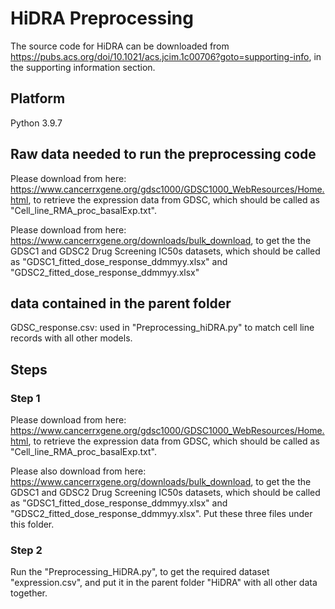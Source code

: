 # HiDRA Preprocessing

The source code for HiDRA can be downloaded from <https://pubs.acs.org/doi/10.1021/acs.jcim.1c00706?goto=supporting-info>, in the supporting information section.

## Platform

Python 3.9.7

## Raw data needed to run the preprocessing code
Please download from here: https://www.cancerrxgene.org/gdsc1000/GDSC1000_WebResources/Home.html, to retrieve the expression data from GDSC, which should be called as "Cell_line_RMA_proc_basalExp.txt".

Please download from here: https://www.cancerrxgene.org/downloads/bulk_download, to get the the GDSC1 and GDSC2 Drug Screening IC50s datasets, which should be called as "GDSC1_fitted_dose_response_ddmmyy.xlsx" and "GDSC2_fitted_dose_response_ddmmyy.xlsx"

## data contained in the parent folder
GDSC_response.csv: used in "Preprocessing_hiDRA.py" to match cell line records with all other models.

## Steps
### Step 1
Please download from here: https://www.cancerrxgene.org/gdsc1000/GDSC1000_WebResources/Home.html, to retrieve the expression data from GDSC, which should be called as "Cell_line_RMA_proc_basalExp.txt".

Please also download from here: https://www.cancerrxgene.org/downloads/bulk_download, to get the the GDSC1 and GDSC2 Drug Screening IC50s datasets, which should be called as "GDSC1_fitted_dose_response_ddmmyy.xlsx" and "GDSC2_fitted_dose_response_ddmmyy.xlsx". Put these three files under this folder.

### Step 2
Run the "Preprocessing_HiDRA.py", to get the required dataset "expression.csv", and put it in the parent folder "HiDRA" with all other data together.

